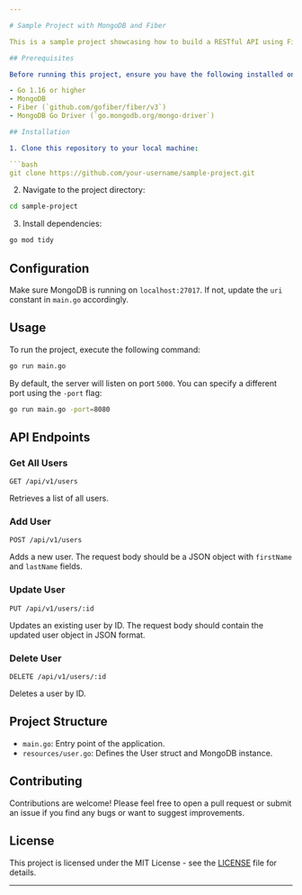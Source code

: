 ```yaml
---

# Sample Project with MongoDB and Fiber

This is a sample project showcasing how to build a RESTful API using Fiber (a web framework for Go) and MongoDB.

## Prerequisites

Before running this project, ensure you have the following installed on your machine:

- Go 1.16 or higher
- MongoDB
- Fiber (`github.com/gofiber/fiber/v3`)
- MongoDB Go Driver (`go.mongodb.org/mongo-driver`)

## Installation

1. Clone this repository to your local machine:

```bash
git clone https://github.com/your-username/sample-project.git
```

2. Navigate to the project directory:

```bash
cd sample-project
```

3. Install dependencies:

```bash
go mod tidy
```

## Configuration

Make sure MongoDB is running on `localhost:27017`. If not, update the `uri` constant in `main.go` accordingly.

## Usage

To run the project, execute the following command:

```bash
go run main.go
```

By default, the server will listen on port `5000`. You can specify a different port using the `-port` flag:

```bash
go run main.go -port=8080
```

## API Endpoints

### Get All Users

```
GET /api/v1/users
```

Retrieves a list of all users.

### Add User

```
POST /api/v1/users
```

Adds a new user. The request body should be a JSON object with `firstName` and `lastName` fields.

### Update User

```
PUT /api/v1/users/:id
```

Updates an existing user by ID. The request body should contain the updated user object in JSON format.

### Delete User

```
DELETE /api/v1/users/:id
```

Deletes a user by ID.

## Project Structure

- `main.go`: Entry point of the application.
- `resources/user.go`: Defines the User struct and MongoDB instance.
  
## Contributing

Contributions are welcome! Please feel free to open a pull request or submit an issue if you find any bugs or want to suggest improvements.

## License

This project is licensed under the MIT License - see the [LICENSE](LICENSE) file for details.

---
```

